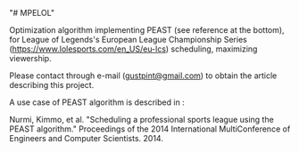 "# MPELOL" 


Optimization algorithm implementing PEAST (see reference at the bottom), for League of Legends's European League Championship Series (https://www.lolesports.com/en_US/eu-lcs) scheduling, maximizing viewership.


Please contact through e-mail (gustpint@gmail.com) to obtain the article describing this project.








A use case of PEAST algorithm is described in : 

Nurmi, Kimmo, et al. "Scheduling a professional sports league using the PEAST algorithm." Proceedings of the 2014 International MultiConference of Engineers and Computer Scientists. 2014.
